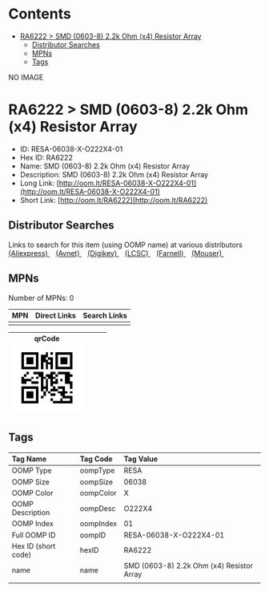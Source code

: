 



Contents
========

* [RA6222 > SMD (0603-8) 2.2k Ohm (x4) Resistor Array](#ra6222--smd-0603-8-22k-ohm-x4-resistor-array)
	* [Distributor Searches](#distributor-searches)
	* [MPNs](#mpns)
	* [Tags](#tags)
  
NO IMAGE  
# RA6222 > SMD (0603-8) 2.2k Ohm (x4) Resistor Array

- ID: RESA-06038-X-O222X4-01
- Hex ID: RA6222
- Name: SMD (0603-8) 2.2k Ohm (x4) Resistor Array
- Description: SMD (0603-8) 2.2k Ohm (x4) Resistor Array
- Long Link: [http://oom.lt/RESA-06038-X-O222X4-01](http://oom.lt/RESA-06038-X-O222X4-01)
- Short Link: [http://oom.lt/RA6222](http://oom.lt/RA6222)

## Distributor Searches
  
Links to search for this item (using OOMP name) at various distributors  
[(Aliexpress) ](https://www.aliexpress.com/wholesale?SearchText=1117SMD+0603-8+2.2k+Ohm+x4+Resistor+Array)&nbsp;&nbsp;&nbsp;[(Avnet) ](https://www.avnet.com/shop/us/search/SMD+0603-8+2.2k+Ohm+x4+Resistor+Array)&nbsp;&nbsp;&nbsp;[(Digikey) ](https://www.digikey.co.uk/en/products/result?s=SMD+0603-8+2.2k+Ohm+x4+Resistor+Array)&nbsp;&nbsp;&nbsp;[(LCSC) ](https://www.lcsc.com/search?q=SMD+0603-8+2.2k+Ohm+x4+Resistor+Array)&nbsp;&nbsp;&nbsp;[(Farnell) ](https://uk.farnell.com/search?st=SMD+0603-8+2.2k+Ohm+x4+Resistor+Array)&nbsp;&nbsp;&nbsp;[(Mouser) ](https://www.mouser.com/c/?q=SMD+0603-8+2.2k+Ohm+x4+Resistor+Array)&nbsp;&nbsp;&nbsp;
## MPNs
  
Number of MPNs: 0  

|MPN|Direct Links|Search Links|
| :--- | :--- | :--- |
||||
  

|qrCode<br>[![](https://raw.githubusercontent.com/oomlout/oomlout_OOMP_parts_V2/main/RESA/06038/X/O222X4/01/qrCode_140.png)](https://github.com/oomlout/oomlout_OOMP_parts_V2/tree/main/RESA/06038/X/O222X4/01/qrCode.png)||||
| :---: | :---: | :---: | :---: |

## Tags
  

|Tag Name|Tag Code|Tag Value|
| :--- | :--- | :--- |
|OOMP Type|oompType|RESA|
|OOMP Size|oompSize|06038|
|OOMP Color|oompColor|X|
|OOMP Description|oompDesc|O222X4|
|OOMP Index|oompIndex|01|
|Full OOMP ID|oompID|RESA-06038-X-O222X4-01|
|Hex ID (short code)|hexID|RA6222|
|name|name|SMD (0603-8) 2.2k Ohm (x4) Resistor Array|
||||
